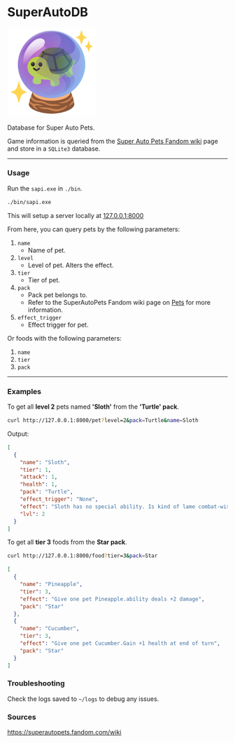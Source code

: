 # SuperAutoDB

<img src="docs/images/turtle_crystal_ball.png" width="40%" />

Database for Super Auto Pets.

Game information is queried from the [Super Auto Pets Fandom wiki](https://superautopets.fandom.com/wiki) page and store in a `SQLite3` database.

---

### Usage
Run the `sapi.exe` in `./bin`.
```bash
./bin/sapi.exe
```

This will setup a server locally at [127.0.0.1:8000](http://127.0.0.1:8000)

From here, you can query pets by the following parameters:
1. `name`
    * Name of pet.
2. `level`
    * Level of pet. Alters the effect.
3. `tier`
    * Tier of pet.
4. `pack`
    * Pack pet belongs to.
    * Refer to the SuperAutoPets Fandom wiki page on [Pets](https://superautopets.fandom.com/wiki/Pets) for more information.
5. `effect_trigger`
    * Effect trigger for pet.

Or foods with the following parameters:
1. `name`
2. `tier`
3. `pack`

---

### Examples

To get all **level 2** pets named **'Sloth'** from the **'Turtle' pack**.
```bash
curl http://127.0.0.1:8000/pet?level=2&pack=Turtle&name=Sloth
```

Output:
```json
[
  {
    "name": "Sloth",
    "tier": 1,
    "attack": 1,
    "health": 1,
    "pack": "Turtle",
    "effect_trigger": "None",
    "effect": "Sloth has no special ability. Is kind of lame combat-wise. But he truly believes in you!",
    "lvl": 2
  }
]
```

To get all **tier 3** foods from the **Star pack**.
```bash
curl http://127.0.0.1:8000/food?tier=3&pack=Star
```

```json
[
  {
    "name": "Pineapple",
    "tier": 3,
    "effect": "Give one pet Pineapple.ability deals +2 damage",
    "pack": "Star"
  },
  {
    "name": "Cucumber",
    "tier": 3,
    "effect": "Give one pet Cucumber.Gain +1 health at end of turn",
    "pack": "Star"
  }
]
```

### Troubleshooting
Check the logs saved to `~/logs` to debug any issues.


### Sources
https://superautopets.fandom.com/wiki
